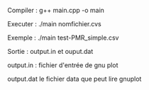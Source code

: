 Compiler : g++ main.cpp -o main

Executer : ./main nomfichier.cvs

Exemple : ./main test-PMR_simple.csv

Sortie : output.in et ouput.dat

output.in : fichier d'entrée de gnu plot

output.dat le fichier data que peut lire gnuplot
